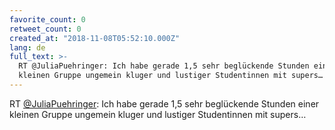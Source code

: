```yaml
---
favorite_count: 0
retweet_count: 0
created_at: "2018-11-08T05:52:10.000Z"
lang: de
full_text: >-
  RT @JuliaPuehringer: Ich habe gerade 1,5 sehr beglückende Stunden einer
  kleinen Gruppe ungemein kluger und lustiger Studentinnen mit supers…
---
```


RT [@JuliaPuehringer](https://twitter.com/JuliaPuehringer): Ich habe gerade 1,5
sehr beglückende Stunden einer kleinen Gruppe ungemein kluger und lustiger
Studentinnen mit supers…
